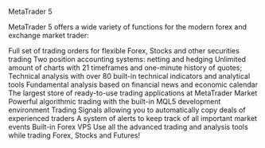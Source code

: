 MetaTrader 5

MetaTrader 5 offers a wide variety of functions for the modern forex and exchange market trader:

Full set of trading orders for flexible Forex, Stocks and other securities trading
Two position accounting systems: netting and hedging
Unlimited amount of charts with 21 timeframes and one-minute history of quotes;
Technical analysis with over 80 built-in technical indicators and analytical tools
Fundamental analysis based on financial news and economic calendar
The largest store of ready-to-use trading applications at MetaTrader Market
Powerful algorithmic trading with the built-in MQL5 development environment
Trading Signals allowing you to automatically copy deals of experienced traders
A system of alerts to keep track of all important market events
Built-in Forex VPS
Use all the advanced trading and analysis tools while trading Forex, Stocks and Futures!


